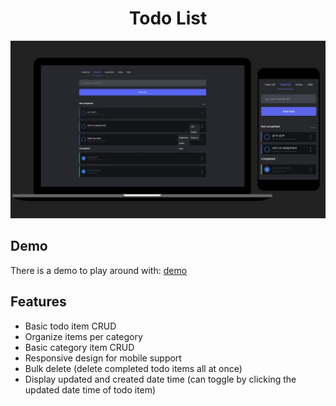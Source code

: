 <h1 align="center">Todo List</h1>

![demo](readme-assets/todo-list-demo.jpeg)

## Demo

There is a demo to play around with: [demo](https://gilded-banoffee-c761a2.netlify.app/)

## Features

- Basic todo item CRUD
- Organize items per category
- Basic category item CRUD
- Responsive design for mobile support
- Bulk delete (delete completed todo items all at once)
- Display updated and created date time (can toggle by clicking the updated date time of todo item)
